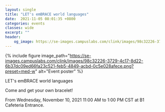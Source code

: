 ```yaml
---
layout: single
title: "LET's emBRACE world languages"
date:  2021-11-05 08:01:35 +0800
categories: events
classes: wide
excerpt: ""
header:
    og_image: https://se-images.campuslabs.com/clink/images/98c32226-3729-4c17-8d22-6b37dc09ed66fa23c521-feb5-4849-acbd-0c5e028afece.png?preset=med-w  
---
```


{% include figure image_path="https://se-images.campuslabs.com/clink/images/98c32226-3729-4c17-8d22-6b37dc09ed66fa23c521-feb5-4849-acbd-0c5e028afece.png?preset=med-w" alt="Event poster" %}


<div class="h-event vevent">
  <div class="p-name summary">LET's emBRACE world languages</div>
  <div class="p-description description"><p>Come and get your own bracelet!</p></div>
  <div>
    <p>
      From <time class="dt-start dtstart" datetime="2021-11-10T11:00:00.0000000+08:00" title="2021-11-10T11:00:00.0000000+08:00">Wednesday, November 10, 2021 11:00 AM</time>
      to <time class="dt-end dtend" datetime="2021-11-10T13:00:00.0000000+08:00" title="2021-11-10T13:00:00.0000000+08:00">1:00 PM CST</time>
      at <span class="p-location location">B1 Cafeteria Entrance</span>.
    </p>
  </div>
</div>
